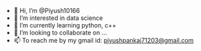 - 👋 Hi, I’m @Piyush10166
- 👀 I’m interested in data science
- 🌱 I’m currently learning python, c++
- 💞️ I’m looking to collaborate on ...
- 📫 To reach me by my gmail id: piyushpankaj71203@gmail.com

<!---
Piyush10166/Piyush10166 is a ✨ special ✨ repository because its `README.md` (this file) appears on your GitHub profile.
You can click the Preview link to take a look at your changes.
--->
